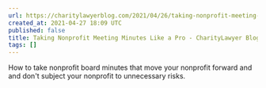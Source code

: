 ```yaml
---
url: https://charitylawyerblog.com/2021/04/26/taking-nonprofit-meeting-minutes-like-a-pro/
created_at: 2021-04-27 18:09 UTC
published: false
title: Taking Nonprofit Meeting Minutes Like a Pro - CharityLawyer Blog
tags: []
---
```


How to take nonprofit board minutes that move your nonprofit forward and and don't subject your nonprofit to unnecessary risks.
